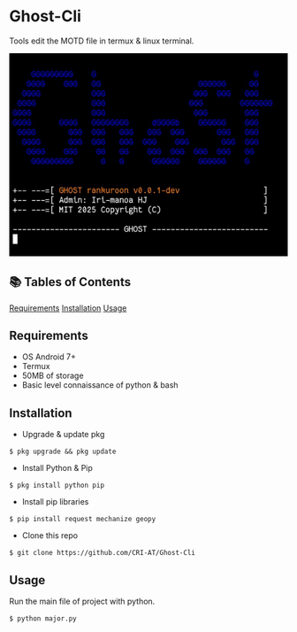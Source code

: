 # Ghost-Cli

Tools edit the MOTD file in termux & linux terminal.

![Screenshot](Screenshot_20250514-210326_1.png)

## 📚 Tables of Contents
[Requirements](#requirements)
[Installation](#installation)
[Usage](#usage)

## Requirements
- OS Android 7+
- Termux
- 50MB of storage
- Basic level connaissance of python & bash

## Installation
- Upgrade & update pkg
```
$ pkg upgrade && pkg update
```
- Install Python & Pip
```
$ pkg install python pip
```
- Install pip libraries
```
$ pip install request mechanize geopy
```
- Clone this repo
```
$ git clone https://github.com/CRI-AT/Ghost-Cli
```

## Usage
Run the main file of project with python.
```
$ python major.py
```